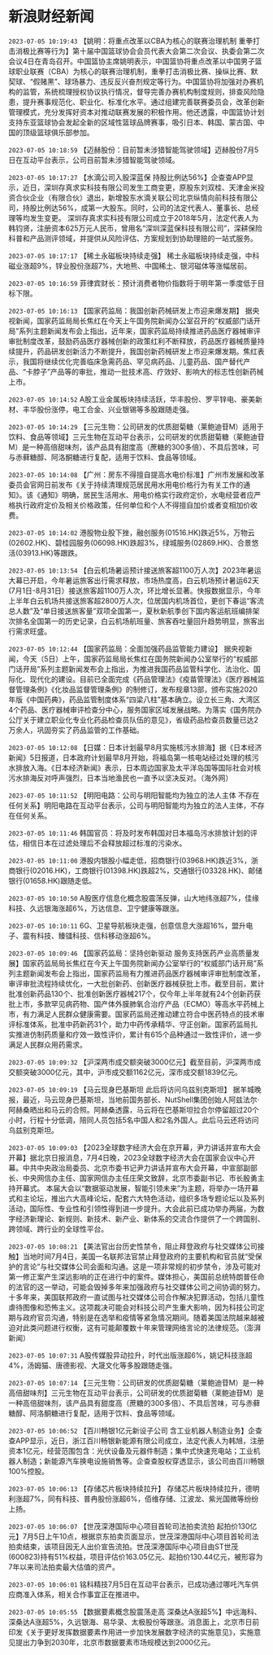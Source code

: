 # 新浪财经新闻
`2023-07-05 10:19:43` 【姚明：将重点改革以CBA为核心的联赛治理机制 重拳打击消极比赛等行为】第十届中国篮球协会会员代表大会第二次会议、执委会第二次会议4日在青岛召开。中国篮协主席姚明表示，中国篮协将重点改革以中国男子篮球职业联赛（CBA）为核心的联赛治理机制，重拳打击消极比赛、操纵比赛、默契球、“假赌黑”、球场暴力、违反反兴奋剂规定等行为。中国篮协将加强对办赛机构的监管，系统梳理授权协议执行情况，督导完善办赛机构制度规则，排查风险隐患，提升赛事规范化、职业化、标准化水平。通过组建完善联赛委员会，改革创新管理模式，充分发挥好资本对推动联赛发展的积极作用。他还透露，中国篮协计划支持东亚篮球协会发起全新的区域性篮球品牌赛事，吸引日本、韩国、蒙古国、中国的顶级篮球俱乐部参加。

`2023-07-05 10:18:59` 【迈赫股份：目前暂未涉猎智能驾驶领域】迈赫股份7月5日在互动平台表示，公司目前暂未涉猎智能驾驶领域。

`2023-07-05 10:17:27` 【水滴公司入股深蓝保 持股比例达56%】企查查APP显示，近日，深圳存真求实科技有限公司发生工商变更，原股东刘双桂、天津金米投资合伙企业（有限合伙）退出，新增股东水滴关联公司北京纵情向前科技有限公司，持股比例达56%，成第一大股东。同时，公司的法定代表人、董事长、总经理等均发生变更。 深圳存真求实科技有限公司成立于2018年5月，法定代表人为韩钧贤，注册资本625万元人民币，曾用名“深圳深蓝保科技有限公司”，深耕保险科普和产品测评领域，并提供从风险评估、方案规划到协助理赔的一站式服务。

`2023-07-05 10:17:17` 【稀土永磁板块持续走强】 稀土永磁板块持续走强，中科磁业涨超9%，锌业股份涨超7%，大地熊、中国稀土、银河磁体等涨幅居前。

`2023-07-05 10:16:59` 菲律宾财长：预计消费者物价指数将于明年第一季度低于目标下限。

`2023-07-05 10:16:13` 【国家药监局：我国创新药械研发上市迎来爆发期】 据央视新闻，国家药监局局长焦红在今天上午国务院新闻办公室召开的“权威部门话开局”系列主题新闻发布会上指出，近年来，国家药监局持续推进药品医疗器械审评审批制度改革，鼓励药品医疗器械创新的政策红利不断释放，药品医疗器械质量持续提升，药品研发创新活力不断提升，我国创新药械研发上市迎来爆发期。焦红表示，我国将继续优化完善临床急需药品、罕见病药品、儿童药品、国产替代产品、“卡脖子”产品等的审批，推动一批技术高、疗效好、影响大的标志性创新药械上市。

`2023-07-05 10:14:52` A股工业金属板块持续活跃，华丰股份、罗平锌电、豪美新材、丰华股份涨停，电工合金、兴业银锡等多股跟随走强。

`2023-07-05 10:14:29` 【三元生物：公司研发的优质甜菊糖（莱鲍迪苷M）适用于饮料、食品等领域】三元生物在互动平台表示，公司研发的优质甜菊糖（莱鲍迪苷M）是一种高倍甜味剂，该产品具有甜度高（蔗糖的300多倍）、不具后苦味，可与赤藓糖醇、阿洛酮糖进行复配，适用于饮料、食品等领域。

`2023-07-05 10:14:08` 【广州：房东不得擅自提高水电价标准】广州市发展和改革委员会官网日前发布《关于持续清理规范居民用水用电价格行为有关工作的通知》。该《通知》明确，居民生活用水、用电价格实行政府定价，水电经营者应严格执行政府定价及相关价格政策，任何单位和个人不得擅自加价或者变相加价收费。

`2023-07-05 10:14:02` 港股物业股下挫，融创服务(01516.HK)跌近5%，万物云(02602.HK)、碧桂园服务(06098.HK)跌超3%，绿城服务(02869.HK)、合景悠活(03913.HK)等跟跌。

`2023-07-05 10:13:54` 【白云机场暑运预计接送旅客超1100万人次】2023年暑运大幕已开启，今年暑运旅客出行需求释放，市场热度高，白云机场预计暑运62天(7月1日-8月31日）接送旅客超1100万人次，环比增长显著。快报数据显示，今年上半年白云机场共接送旅客超2800万人次，位居国内机场首位，更创下春运“客流总人数”及“单日接送旅客量”双项全国第一，夏秋新航季创下国内客运航班编排架次排名全国第一的历史记录，白云机场航班量、旅客吞吐量回升趋势明显，旅客出行需求旺盛。

`2023-07-05 10:12:44` 【国家药监局：全面加强药品监管能力建设】 据央视新闻，今天（5日）上午，国家药监局局长焦红在国务院新闻办公室举行的“权威部门话开局”系列主题新闻发布会上指出，为推进我国药品监管科学化、法治化、国际化、现代化的建设。目前已全面完成《药品管理法》《疫苗管理法》《医疗器械监督管理条例》《化妆品监督管理条例》的制修订，发布规章13部，颁布实施2020年版《中国药典》，药品监管制度体系“四梁八柱”基本确立。设立长三角、大湾区4个药品、医疗器械审评检查分中心，服务国家区域发展战略。为落实《国务院办公厅关于建立职业化专业化药品检查员队伍的意见》，省级药品检查员数量已达2万余人，巩固夯实了药品监管的工作基础。

`2023-07-05 10:12:08` 【日媒：日本计划最早8月实施核污水排海】据《日本经济新闻》5日报道，日本政府计划最早8月开始，将福岛第一核电站经过处理的核污水排放入海。《日本经济新闻》表示，日本周边国家及太平洋岛国等国际社会对核污水排海反对呼声强烈，日本当地渔民也一直予以坚决反对。（海外网）

`2023-07-05 10:11:52` 【明阳电路：公司与明阳智能均为独立的法人主体 不存在任何关系】明阳电路在互动平台表示，公司与明阳智能均为独立的法人主体，不存在任何关系。

`2023-07-05 10:11:46` 韩国官员：将及时发布韩国对日本福岛污水排放计划的评估，相信日本在过滤处理后不会释放超过标准的污染水。

`2023-07-05 10:11:00` 港股内银股小幅走低，招商银行(03968.HK)跌近3%，浙商银行(02016.HK)，工商银行(01398.HK)跌超2%，交通银行(03328.HK)、邮储银行(01658.HK)跟随走低。

`2023-07-05 10:10:50` A股医疗信息化概念股震荡反弹，山大地纬涨超7%，佳缘科技、久远银海涨超6%，万达信息、卫宁健康等跟涨。

`2023-07-05 10:10:11` 6G、卫星导航板块走强，创意信息大涨超16%，盟升电子、震有科技、臻镭科技、信科移动涨超6%。

`2023-07-05 10:09:46` 【国家药监局：坚持创新驱动 服务支持医药产业高质量发展】国家药监局局长焦红在今天上午国务院新闻办公室举行的“权威部门话开局”系列主题新闻发布会上指出，国家药监局有力推进药品医疗器械审评审批制度改革，审评审批流程持续优化，一大批创新药、创新医疗器械获批上市。截至目前，累计批准创新药品130个、批准创新医疗器械217个，仅今年上半年就有24个创新药获批上市，多款罕见病药物、国产体外膜肺氧合治疗产品（ECMO）等高水平药械上市，有力满足人民群众健康需要。国家药监局还推动建立符合中医药特点的技术审评标准体系，批准中药新药31个，助力中药传承精华、守正创新。国家药监局扎实推进仿制药质量和疗效一致性评价，累计有615个品种通过一致性评价，进一步满足人民群众用药需求。

`2023-07-05 10:09:32` 【沪深两市成交额突破3000亿元】截至目前，沪深两市成交额突破3000亿元，其中，沪市成交额1162亿元，深市成交额1839亿元。

`2023-07-05 10:09:19` 【马云现身巴基斯坦 此后将访问乌兹别克斯坦】 据羊城晚报，最近，马云现身巴基斯坦，当地前国务部长、NutShell集团创始人阿兹法尔·阿赫桑晒出和马云的合照。阿赫桑透露，马云将在巴基斯坦拉合尔停留超过20个小时，行程十分低调，陪同人员包括5名中国人和2名外国人。此后马云还将访问乌兹别克斯坦。

`2023-07-05 10:09:03` 【2023全球数字经济大会在京开幕，尹力讲话并宣布大会开幕】据北京日报消息，7月4日晚，2023全球数字经济大会在国家会议中心开幕。中共中央政治局委员、北京市委书记尹力讲话并宣布大会开幕，中宣部副部长、中央网信办主任、国家网信办主任庄荣文致辞，北京市委副书记、市长殷勇主持开幕式。 本届大会以“数据驱动发展，智能引领未来”为主题，将举办一场开幕式和主论坛，推出六大高峰论坛，配套六大特色活动，组织多场专题论坛以及系列活动，国际性、专业性和引领性得到进一步提升。大会此前已成功举办两届，为数字经济新理论、新规则、新技术、新产业、新体系的交流合作提供了一个跨国别、跨领域、跨行业的全球性平台。

`2023-07-05 10:08:21` 【美法官出台历史性禁令，阻止拜登政府与社交媒体公司接触】当地时间7月4日，美国一名联邦法官禁止拜登政府的主要机构和官员就“受保护的言论”与社交媒体公司会面和沟通。这是一项非常规的初步禁令，涉及可能对第一修正案产生深远影响的正在进行中的案件。媒体担心，美国前总统特朗普任命的法官的这一举动，可能会毁掉多年来加强政府与社交媒体公司之间协调的努力。十多年来，美国联邦政府一直试图与社交媒体公司合作解决犯罪活动，包括儿童性虐待图像和恐怖主义。这项裁决可能会对科技公司产生重大影响，因为科技公司定期与政府官员沟通，特别是在选举和疫情等紧急情况期间。随着美国法院越来越被迫对此类问题进行权衡，这有可能颠覆数十年来管理网络言论的法律规范。（澎湃新闻）

`2023-07-05 10:07:31` A股传媒股异动拉升，时代出版涨超6%，姚记科技涨超4%，汤姆猫、唐德影视、大晟文化等多股跟随走强。

`2023-07-05 10:07:14` 【三元生物：公司研发的优质甜菊糖（莱鲍迪苷M）是一种高倍甜味剂】三元生物在互动平台表示，公司研发的优质甜菊糖（莱鲍迪苷M）是一种高倍甜味剂，该产品具有甜度高（蔗糖的300多倍）、不具后苦味，可与赤藓糖醇、阿洛酮糖进行复配，适用于饮料、食品等领域。

`2023-07-05 10:06:52` 【百川畅银1亿元新设子公司 含工业机器人制造业务】企查查APP显示，近日，浙江百川畅银新能源有限公司成立，法定代表人为韩旭，注册资本1亿元，经营范围包含：光伏设备及元器件制造；集中式快速充电站；工业机器人制造；新能源汽车换电设施销售等。企查查股权穿透显示，该公司由百川畅银100%控股。

`2023-07-05 10:06:13` 【存储芯片板块持续拉升】 存储芯片板块持续拉升，德明利涨超7%，同有科技、普冉股份涨超6%，佰维存储、江波龙、紫光国微等纷纷上扬。

`2023-07-05 10:06:07` 【世茂深港国际中心项目首轮司法拍卖流拍 起拍价130亿元】7月5日上午10点，根据京东拍卖页面显示，世茂深港国际中心项目首轮司法拍卖结束，该项目因无人出价宣告流拍。世茂深港国际中心项目由ST世茂(600823)持有51%权益，项目评估价163.05亿元、起拍价130.44亿元，被形容为7年以来司法拍卖最大估值的资产。

`2023-07-05 10:06:01` 铭科精技7月5日在互动平台表示，已成功通过哪吒汽车供应商准入体系，相关合作事宜正在推进中。

`2023-07-05 10:05:55` 【数据要素概念股震荡走高 深桑达A涨超5%】中远海科、深桑达A涨超5%，久远银海、易华录、太极股份等跟涨。消息面上，北京市日前印发《关于更好发挥数据要素作用进一步加快发展数字经济的实施意见》，实施意见提出力争到2030年，北京市数据要素市场规模达到2000亿元。

